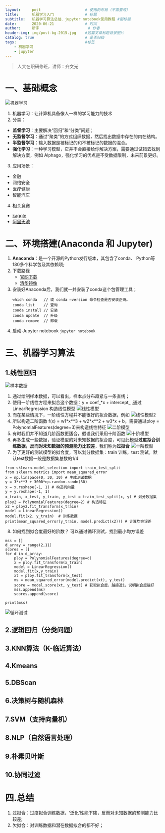 ```yaml
---
layout:     post                    # 使用的布局（不需要改）
title:      机器学习入门              # 标题 
subtitle:   机器学习算法总结、jupyter notebook使用教程 #副标题
date:       2020-06-21              # 时间
author:     新宇                      # 作者
header-img: img/post-bg-2015.jpg    #这篇文章标题背景图片
catalog: true                       # 是否归档
tags:                               #标签
    - 机器学习
    - jupyter
---
```


>人大在职研修班，讲师：齐文光

# 一、基础概念
![机器学习](https://tva1.sinaimg.cn/large/007S8ZIlly1gg04lmbnbgj307h06lmx6.jpg "机器学习")
1. 机器学习：让计算机具备像人一样的学习能力的技术
2. 分类：
- **监督学习**：主要解决“回归”和“分类”问题；
- **无监督学习**：通过“聚类”的方式组织数据，然后找出数据中存在的内在结构。
- **半监督学习**：输入数据是被标记的和不被标记的数据的混合。
- **强化学习**：一种学习模型，它并不会直接给你解决方案，需要通过试错去找到解决方案，例如 Alphago，强化学习的优点是不受数据限制，未来前景更好。
3. 应用场景：
- 金融
- 网络安全
- 医疗健康
- 智能汽车
4. 相关竞赛
- [kaggle](https://www.kaggle.com/)
- [阿里天池](https://tianchi.aliyun.com/)

# 二、环境搭建(Anaconda 和 Jupyter)

1. **Anaconda**：是一个开源的Python发行版本，其包含了conda、 Python等180多个科学包及其依赖项;
2. 下载路径 
   - [官网下载](https://www.anaconda.com/)
   - [清华镜像](https://mirrors.tuna.tsinghua.edu.cn/anaconda/archive/)
3. 安装好Anaconda后，我们就一并安装了conda这个包管理工具；
   ```
   which conda   // 或 conda –version 命令检查是否安装正确。 
   conda list    // 查询
   conda install // 安装
   conda update  // 升级
   conda remove  // 卸载
   ```
4. 启动 Jupyter notebook
   `jupyter notebook`

# 三、机器学习算法
## 1.线性回归
![样本数据](https://tva1.sinaimg.cn/large/007S8ZIlly1gg15ip61i8j30b4073gll.jpg "样本数据")
1. 通过绘制样本数据，可以看出，样本点分布趋紧与一条直线；
2. 使用一阶线性方程来拟合这个数据：y = coef_*x + intercept_ ,通过 LinearRegression 构造线性模型
![线性模型](https://tva1.sinaimg.cn/large/007S8ZIlly1gg15p8dlu3j30cp09g3z3.jpg "线性模型")
3. 而在某些情况下，一阶线性方程并不能很好的拟合数据，例如
![线性模型2](https://tva1.sinaimg.cn/large/007S8ZIlly1gg1bbc62q1j30k40gpwft.jpg "线性模型2")
4. 所以构造二阶函数 f(x) = w1\*x\*\*3 + w2\*x\*\*2 + w3\*x + b，需要通过ploy = PolynomialFeatures(degree=3)来构造线性特征
![二阶模型](https://tva1.sinaimg.cn/large/007S8ZIlly1gg1bfzpcasj30j70k4tao.jpg "二阶模型")
5. 有时我们并不知道几阶函数更适合，假设我们采用十阶函数
![十阶模型](https://tva1.sinaimg.cn/large/007S8ZIlly1gg1bi5jgbfj30k20b00td.jpg "十阶模型")
6. 再多生成一些数据，验证模型的对未知数据的拟合度，可见此模型**过度拟合训练数据，反而对未知数据的预测能力比较差**，我们称为**过拟合**
![十阶模型](https://tva1.sinaimg.cn/large/007S8ZIlly1gg1bjdzfvdj30fu0fugmk.jpg "十阶模型")
7.  为了更好的测试模型的拟合度，可以划分数据集：train 训练，test 测试，默认test数据一般是数据集总数的1/4
```
from sklearn.model_selection import train_test_split
from sklearn.metrics import mean_squared_error
x = np.linspace(0, 30, 30) # 生成测试数据
y = 3*x**3 + 3000*np.random.randn(30)
x = x.reshape(-1, 1) # 构造列向量
y = y.reshape(-1, 1) 
x_train, x_test, y_train, y_test = train_test_split(x, y) # 划分数据集
ploy2 = PolynomialFeatures(degree=2) # 构造特征
x2 = ploy2.fit_transform(x_train)
model = LinearRegression()
model.fit(x2, y_train)  # 训练数据
print(mean_squared_error(y_train, model.predict(x2))) # 计算均方误差
```
8. 如何找到拟合度最好的阶数？ 可以通过循环测试，找到最小均方误差
```
mss = []
d_array = range(2,11)
scores = []
for d in d_array:
    ploy = PolynomialFeatures(degree=d)
    x = ploy.fit_transform(x_train)
    model = LinearRegression()
    model.fit(x,y_train)
    xt = ploy.fit_transform(x_test) 
    ms = mean_squared_error(model.predict(xt), y_test)
    score = model.score(xt, y_test) # 获取拟合度，越接近1，说明拟合度越好
    mss.append(ms)
    scores.append(score) 
    
print(mss)
```
![循环测试](https://tva1.sinaimg.cn/large/007S8ZIlly1gg1brcnk4rj30fd0itt9o.jpg "循环测试")

## 2.逻辑回归（分类问题）
## 3.KNN算法（K-临近算法）
## 4.Kmeans
## 5.DBScan
## 6.决策树与随机森林
## 7.SVM（支持向量机）
## 8.NLP（自然语言处理）
## 9.朴素贝叶斯
## 10.协同过滤

# 四.总结

1. 过拟合：过度拟合训练数据，‘泛化’性能下降，反而对未知数据的预测能力比较差;
2. 欠拟合：对训练数据和潜在数据拟合的都不好；

















